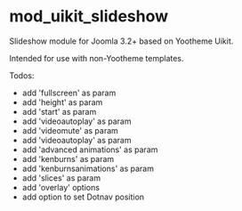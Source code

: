 # mod_uikit_slideshow
Slideshow module for Joomla 3.2+ based on Yootheme Uikit.

Intended for use with non-Yootheme templates.

Todos:

* add 'fullscreen' as param
* add 'height' as param
* add 'start' as param
* add 'videoautoplay' as param
* add 'videomute' as param
* add 'videoautoplay' as param
* add 'advanced animations' as param
* add 'kenburns' as param
* add 'kenburnsanimations' as param
* add 'slices' as param
* add 'overlay' options
* add option to set Dotnav position